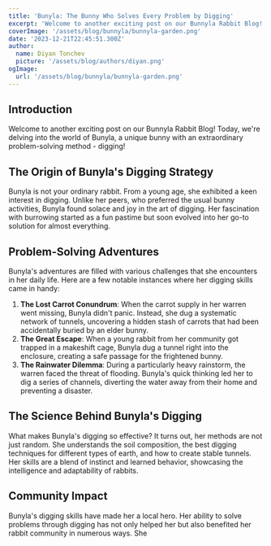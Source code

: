 ```yaml
---
title: 'Bunyla: The Bunny Who Solves Every Problem by Digging'
excerpt: 'Welcome to another exciting post on our Bunnyla Rabbit Blog! Today, we are delving into the world of Bunyla, a unique bunny with an extraordinary problem-solving method - digging!'
coverImage: '/assets/blog/bunnyla/bunnyla-garden.png'
date: '2023-12-21T22:45:51.300Z'
author:
  name: Diyan Tonchev
  picture: '/assets/blog/authors/diyan.png'
ogImage:
  url: '/assets/blog/bunnyla/bunnyla-garden.png'
---
```


## Introduction
Welcome to another exciting post on our Bunnyla Rabbit Blog! Today, we're delving into the world of Bunyla, a unique bunny with an extraordinary problem-solving method - digging!

## The Origin of Bunyla's Digging Strategy
Bunyla is not your ordinary rabbit. From a young age, she exhibited a keen interest in digging. Unlike her peers, who preferred the usual bunny activities, Bunyla found solace and joy in the art of digging. Her fascination with burrowing started as a fun pastime but soon evolved into her go-to solution for almost everything.

## Problem-Solving Adventures
Bunyla's adventures are filled with various challenges that she encounters in her daily life. Here are a few notable instances where her digging skills came in handy:

1. **The Lost Carrot Conundrum**: When the carrot supply in her warren went missing, Bunyla didn't panic. Instead, she dug a systematic network of tunnels, uncovering a hidden stash of carrots that had been accidentally buried by an elder bunny.
2. **The Great Escape**: When a young rabbit from her community got trapped in a makeshift cage, Bunyla dug a tunnel right into the enclosure, creating a safe passage for the frightened bunny.
3. **The Rainwater Dilemma**: During a particularly heavy rainstorm, the warren faced the threat of flooding. Bunyla's quick thinking led her to dig a series of channels, diverting the water away from their home and preventing a disaster.

## The Science Behind Bunyla's Digging
What makes Bunyla's digging so effective? It turns out, her methods are not just random. She understands the soil composition, the best digging techniques for different types of earth, and how to create stable tunnels. Her skills are a blend of instinct and learned behavior, showcasing the intelligence and adaptability of rabbits.

## Community Impact
Bunyla's digging skills have made her a local hero. Her ability to solve problems through digging has not only helped her but also benefited her rabbit community in numerous ways. She
